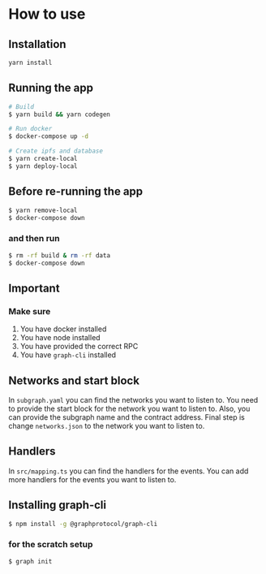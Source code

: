 # How to use

## Installation

```bash
yarn install
```

## Running the app

```bash
# Build
$ yarn build && yarn codegen

# Run docker
$ docker-compose up -d

# Create ipfs and database
$ yarn create-local
$ yarn deploy-local
```

## Before re-running the app
```bash
$ yarn remove-local
$ docker-compose down
```
### and then run

```bash
$ rm -rf build & rm -rf data
$ docker-compose down
```

## Important

### Make sure

1. You have docker installed
2. You have node installed
3. You have provided the correct RPC
4. You have `graph-cli` installed

## Networks and start block
In `subgraph.yaml` you can find the networks you want to listen to. You need to provide the start block for the network you want to listen to. Also, you can provide the subgraph name and the contract address. Final step is change `networks.json` to the network you want to listen to.



## Handlers
In `src/mapping.ts` you can find the handlers for the events. You can add more handlers for the events you want to listen to.

## Installing graph-cli

```bash
$ npm install -g @graphprotocol/graph-cli
```

### for the scratch setup
```bash
$ graph init
```